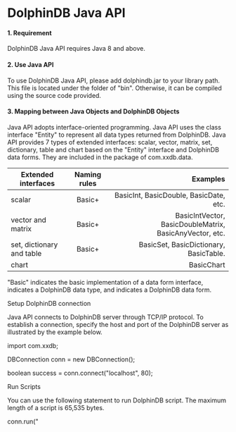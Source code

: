 # DolphinDB Java API

#### 1. Requirement

DolphinDB Java API requires Java 8 and above.

#### 2. Use Java API

To use DolphinDB Java API, please add dolphindb.jar to your library path. This file is located under the folder of "bin". Otherwise, it can be compiled using the source code provided.



#### 3. Mapping between Java Objects and DolphinDB Objects


Java API adopts interface-oriented programming. Java API uses the class interface "Entity" to represent all data types returned from DolphinDB. Java API provides 7 types of extended interfaces: scalar, vector, matrix, set, dictionary, table and chart based on the "Entity" interface and DolphinDB data forms. They are included in the package of com.xxdb.data.

| Extended interfaces        | Naming rules           | Examples  |
| ------------- |:-------------:| -----:|
| scalar      | Basic+<DataType> | BasicInt, BasicDouble, BasicDate, etc. |
| vector and matrix | Basic+<DataForm> | BasicIntVector, BasicDoubleMatrix, BasicAnyVector, etc. |
| set, dictionary and table |Basic+<DataForm>  |BasicSet, BasicDictionary, BasicTable. |
| chart | |BasicChart
       
      
"Basic" indicates the basic implementation of a data form interface, <DataType> indicates a DolphinDB data type, and <DataForm> indicates a DolphinDB data form.





Setup DolphinDB connection



Java API connects to DolphinDB server through TCP/IP protocol. To establish a connection, specify the host and port of the DolphinDB server as illustrated by the example below.



import com.xxdb;

       

DBConnection conn = new DBConnection();

boolean success = conn.connect("localhost", 80);





Run Scripts



You can use the following statement to run DolphinDB script. The maximum length of a script is 65,535 bytes.



conn.run("<SCRIPT>");



If the script contains a statement, it will return a data object. If the script contains multiple statements, it will return the last object that they generate. If the script contains errors or if network issues occur, it will throw an IOException.



Vector



In the example below, the DolphinDB script "rand(`IBM`MSFT`GOOG`BIDU, 10)" returns the Java object BasicStringVector. The method vector.rows() indicates the size of the vector. To access an element in a vector, use the method vector.getString(index).


public void testStringVector() throws IOException{

BasicStringVector vector = (BasicStringVector)conn.run("rand(`IBM`MSFT`GOOG`BIDU, 10)");

       int size = vector.rows();

       System.out.println("size: "+size);

       for(int i=0; i<size; ++i)

               System.out.println(vector.getString(i));

}



Similarly, you can work with a double vector or a tuple.



public void testDoubleVector() throws IOException{

       BasicDoubleVector vector = (BasicDoubleVector)conn.run("rand(10.0, 10)");

       int size = vector.rows();

       System.out.println("size: "+size);

       for(int i=0; i<size; ++i)

               System.out.println(vector.getDouble(i));

}





public void testAnyVector() throws IOException{

       BasicAnyVector result = (BasicAnyVector)conn.run("[1, 2, [1,3,5],[0.9, [0.8]]]");

       System.out.println(result.getString());

}





Set



public void testSet() throws IOException{

               BasicSet result = (BasicSet)conn.run("set(1+3*1..100)");

               System.out.println(result.getString());

}

       

Matrix



To access an element from an integer matrix, use getInt(row, col). To get the number of rows or columns, use functions rows() and columns() respectively.



public void testIntMatrix() throws IOException {

       BasicIntMatrix matrix = (BasicIntMatrix)conn.run("1..6$3:2");

       System.out.println(matrix.getString());

}



Dictionary



To get all keys and values from a dictionary, use functions keys() and values() respectively. To look up a value in a dictionary, use the method get(key).


public void testDictionary() throws IOException{

       BasicDictionary dict = (BasicDictionary)conn.run("dict(1 2 3,`IBM`MSFT`GOOG)");

       //to print the corresponding value for key 1.        

      System.out.println(dict.get(new BasicInt(1)).getString());

}



Table



To get a table column, use method table.getColumn(index); to get column names, use method table.getColumnName(index); to get table column/row size, use table.columns()/table.rows().


public void testTable() throws IOException{

StringBuilder sb =new StringBuilder();

       sb.append("n=2000\n");                

      sb.append("syms=`IBM`C`MS`MSFT`JPM`ORCL\n");

       sb.append("mytrades=table(09:30:00+rand(18000,n) as timestamp,rand(syms, n) as sym, 10*(1+rand(100,n)) as qty,5.0+rand(100.0,n) as price)\n");

       sb.append("select qty,price from mytrades where sym=`IBM");

       BasicTable table = (BasicTable)conn.run(sb.toString());

       System.out.println(table.getString());

}



Null Object



To get a "NULL" object, you can execute the following script and then call method obj.getDataType()



public void testVoid() throws IOException{

       Entity obj = conn.run("NULL");

       System.out.println(obj.getDataType());

}





Run DolphinDB Functions



We can call either a DolphinDB built-in function or a user defined function. The example below passes a double vector to the server and calls the sum function.



public void testFunction() throws IOException{

       List<Entity> args = new ArrayList<Entity>(1);

       BasicDoubleVector vec = new BasicDoubleVector(3);

       vec.setDouble(0, 1.5);

       vec.setDouble(1, 2.5);

       vec.setDouble(2, 7);

       args.add(vec);

       Scalar result = (Scalar)conn.run("sum", args);

       System.out.println(result.getString());

}





Upload Objects to DolphinDB Server



We can upload a binary data object to a DolphinDB server and assign it to a variable for future use. The variable name can use 3 types of characters: letter, digit, and underscore. The first character must be a letter.



public void testFunction() throws IOException{

       List<Entity> args = new ArrayList<Entity>(1);

List<Entity> vars = new ArrayList<String>(1);

       BasicDoubleVector vec = new BasicDoubleVector(3);

       vec.setDouble(0, 1.5);

       vec.setDouble(1, 2.5);

       vec.setDouble(2, 7);

       args.add(vec);

      vars.add("a");

       conn.run(vars,args);

       Entity result = conn.run("accumulate(+,a)");

       System.out.println(result.getString());

}
